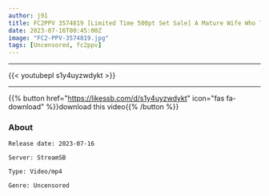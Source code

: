 ```yaml
---
author: j91
title: FC2PPV 3574819 [Limited Time 500pt Set Sale] A Mature Wife Who Turned Into An Unstoppable Libido Monster Complete Version
date: 2023-07-16T00:45:00Z
image: "FC2-PPV-3574819.jpg"
tags: [Uncensored, fc2ppv]
---
```

___

{{< youtubepl s1y4uyzwdykt >}}
___

{{% button href="https://likessb.com/d/s1y4uyzwdykt" icon="fas fa-download" %}}download this video{{% /button %}}
### About

`Release date: 2023-07-16`

`Server: StreamSB`

`Type: Video/mp4`

`Genre:	Uncensored`